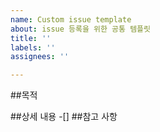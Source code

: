 ```yaml
---
name: Custom issue template
about: issue 등록을 위한 공통 템플릿
title: ''
labels: ''
assignees: ''

---
```


##목적
>
##상세 내용
-[]
##참고 사항
